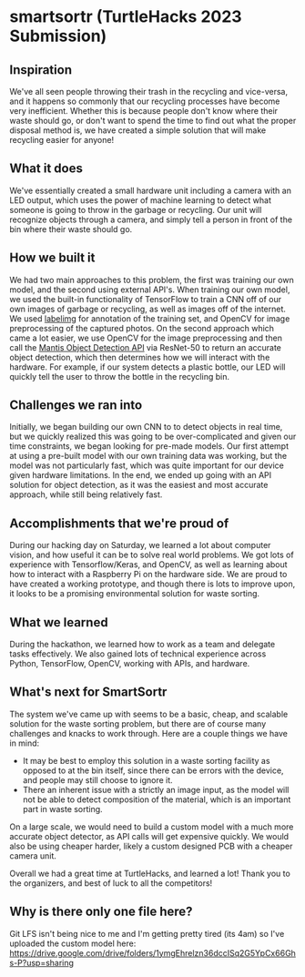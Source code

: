 # smartsortr (TurtleHacks 2023 Submission)

## Inspiration
We've all seen people throwing their trash in the recycling and vice-versa, and it happens so commonly that our recycling processes have become very inefficient. Whether this is because people don't know where their waste should go, or don't want to spend the time to find out what the proper disposal method is, we have created a simple solution that will make recycling easier for anyone!
## What it does
We've essentially created a small hardware unit including a camera with an LED output, which uses the power of machine learning to detect what someone is going to throw in the garbage or recycling. Our unit will recognize objects through a camera, and simply tell a person in front of the bin where their waste should go.
## How we built it
We had two main approaches to this problem, the first was training our own model, and the second using external API's. When training our own model, we used the built-in functionality of TensorFlow to train a CNN off of our own images of garbage or recycling, as well as images off of the internet. We used [labelimg](https://github.com/heartexlabs/labelImg) for annotation of the training set, and OpenCV for image preprocessing of the captured photos. On the second approach which came a lot easier, we use OpenCV for the image preprocessing and then call the [Mantis Object Detection API](https://rapidapi.com/ja/mantis-object-detection-mantis-object-detection-default/api/mantis-object-detection/) via ResNet-50 to return an accurate object detection, which then determines how we will interact with the hardware. For example, if our system detects a plastic bottle, our LED will quickly tell the user to throw the bottle in the recycling bin.
## Challenges we ran into
Initially, we began building our own CNN to to detect objects in real time, but we quickly realized this was going to be over-complicated and given our time constraints, we began looking for pre-made models. Our first attempt at using a pre-built model with our own training data was working, but the model was not particularly fast, which was quite important for our device given hardware limitations. In the end, we ended up going with an API solution for object detection, as it was the easiest and most accurate approach, while still being relatively fast.
## Accomplishments that we're proud of
During our hacking day on Saturday, we learned a lot about computer vision, and how useful it can be to solve real world problems. We got lots of experience with Tensorflow/Keras, and OpenCV, as well as learning about how to interact with a Raspberry Pi on the hardware side. We are proud to have created a working prototype, and though there is lots to improve upon, it looks to be a promising environmental solution for waste sorting.
## What we learned
During the hackathon, we learned how to work as a team and delegate tasks effectively. We also gained lots of technical experience across Python, TensorFlow, OpenCV, working with APIs, and hardware.
## What's next for SmartSortr
The system we've came up with seems to be a basic, cheap, and scalable solution for the waste sorting problem, but there are of course many challenges and knacks to work through. Here are a couple things we have in mind:

- It may be best to employ this solution in a waste sorting facility as opposed to at the bin itself, since there can be errors with the device, and people may still choose to ignore it. 
- There an inherent issue with a strictly an image input, as the model will not be able to detect composition of the material, which is an important part in waste sorting.

On a large scale, we would need to build a custom model with a much more accurate object detector, as API calls will get expensive quickly. We would also be using cheaper harder, likely a custom designed PCB with a cheaper camera unit.

Overall we had a great time at TurtleHacks, and learned a lot! Thank you to the organizers, and best of luck to all the competitors!

## Why is there only one file here?

Git LFS isn't being nice to me and I'm getting pretty tired (its 4am) so I've uploaded the custom model here: https://drive.google.com/drive/folders/1ymgEhrelzn36dccISq2G5YpCx66Ghs-P?usp=sharing
